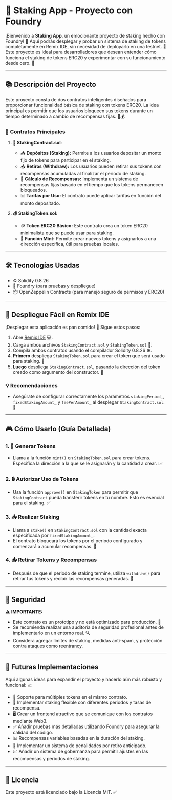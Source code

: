 # 🌟 Staking App - Proyecto con Foundry

¡Bienvenido a **Staking App**, un emocionante proyecto de staking hecho con Foundry! 🚀 Aquí podrás desplegar y probar un sistema de staking de tokens completamente en Remix IDE, sin necesidad de deployarlo en una testnet. 🎉 Este proyecto es ideal para desarrolladores que desean entender cómo funciona el staking de tokens ERC20 y experimentar con su funcionamiento desde cero. 💪

---

## 📚 Descripción del Proyecto

Este proyecto consta de dos contratos inteligentes diseñados para proporcionar funcionalidad básica de staking con tokens ERC20. La idea principal es permitir que los usuarios bloqueen sus tokens durante un tiempo determinado a cambio de recompensas fijas. 📆💰

### 🔑 Contratos Principales
1. **📄 StakingContract.sol**:
   - 📥 **Depósitos (Staking):** Permite a los usuarios depositar un monto fijo de tokens para participar en el staking.
   - 📤 **Retiros (Withdraw):** Los usuarios pueden retirar sus tokens con recompensas acumuladas al finalizar el periodo de staking.
   - 🧮 **Cálculo de Recompensas:** Implementa un sistema de recompensas fijas basado en el tiempo que los tokens permanecen bloqueados.
   - 📊 **Tarifas por Uso:** El contrato puede aplicar tarifas en función del monto depositado.

2. **💰 StakingToken.sol:**
   - 🪙 **Token ERC20 Básico:** Este contrato crea un token ERC20 minimalista que se puede usar para staking.
   - 🧩 **Función Mint:** Permite crear nuevos tokens y asignarlos a una dirección específica, útil para pruebas locales.

---

## 🛠️ Tecnologías Usadas
- ⚙️ Solidity 0.8.26
- 🧩 Foundry (para pruebas y despliegue)
- 📦 OpenZeppelin Contracts (para manejo seguro de permisos y ERC20)

---

## 🚀 Despliegue Fácil en Remix IDE
¡Desplegar esta aplicación es pan comido! 🍞 Sigue estos pasos:

1. Abre [Remix IDE](https://remix.ethereum.org/) 💻.
2. Carga ambos archivos `StakingContract.sol` y `StakingToken.sol` 📂.
3. Compila ambos contratos usando el compilador Solidity 0.8.26 ⚙️.
4. **Primero** despliega `StakingToken.sol` para crear el token que será usado para staking. 🔨
5. **Luego** despliega `StakingContract.sol`, pasando la dirección del token creado como argumento del constructor. 📝

### 💡 Recomendaciones
- Asegúrate de configurar correctamente los parámetros `stakingPeriod_`, `fixedStakingAmount_` y `feePerAmount_` al desplegar `StakingContract.sol`. 📌

---

## 🎮 Cómo Usarlo (Guía Detallada)

### 1. 🔨 Generar Tokens
   - Llama a la función `mint()` en `StakingToken.sol` para crear tokens. Especifica la dirección a la que se le asignarán y la cantidad a crear. 📈

### 2. 🔒 Autorizar Uso de Tokens
   - Usa la función `approve()` en `StakingToken` para permitir que `StakingContract` pueda transferir tokens en tu nombre. Esto es esencial para el staking. ✅

### 3. 📥 Realizar Staking
   - Llama a `stake()` en `StakingContract.sol` con la cantidad exacta especificada por `fixedStakingAmount_`.
   - El contrato bloqueará los tokens por el periodo configurado y comenzará a acumular recompensas. 💸

### 4. 📤 Retirar Tokens y Recompensas
   - Después de que el periodo de staking termine, utiliza `withdraw()` para retirar tus tokens y recibir las recompensas generadas. 🤑

---

## 🔐 Seguridad
⚠️ **IMPORTANTE:**
- Este contrato es un prototipo y no está optimizado para producción. 🚧
- Se recomienda realizar una auditoría de seguridad profesional antes de implementarlo en un entorno real. 🔍
- Considera agregar límites de staking, medidas anti-spam, y protección contra ataques como reentrancy.

---

## 🌟 Futuras Implementaciones
Aquí algunas ideas para expandir el proyecto y hacerlo aún más robusto y funcional: 📈
- 🔄 Soporte para múltiples tokens en el mismo contrato.
- 📅 Implementar staking flexible con diferentes periodos y tasas de recompensa.
- 🖥️ Crear un frontend atractivo que se comunique con los contratos mediante Web3.
- ✅ Añadir pruebas más detalladas utilizando Foundry para asegurar la calidad del código.
- 📊 Recompensas variables basadas en la duración del staking.
- 🔐 Implementar un sistema de penalidades por retiro anticipado.
- 📈 Añadir un sistema de gobernanza para permitir ajustes en las recompensas y periodos de staking.

---

## 📜 Licencia
Este proyecto está licenciado bajo la Licencia MIT. ✅



